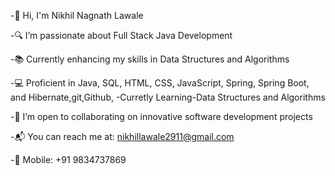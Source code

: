 -👋 Hi, I'm Nikhil Nagnath Lawale

-🔍 I’m passionate about Full Stack Java Development

-📚 Currently enhancing my skills in Data Structures and Algorithms

-💻 Proficient in Java, SQL, HTML, CSS, JavaScript, Spring, Spring Boot, and Hibernate,git,Github, -Curretly Learning-Data Structures and Algorithms

-🤝 I’m open to collaborating on innovative software development projects

-📬 You can reach me at: nikhillawale2911@gmail.com

-📱 Mobile: +91 9834737869




<!---
Nikhillawale07/Nikhillawale07 is a ✨ special ✨ repository because its `README.md` (this file) appears on your GitHub profile.
You can click the Preview link to take a look at your changes.
--->
